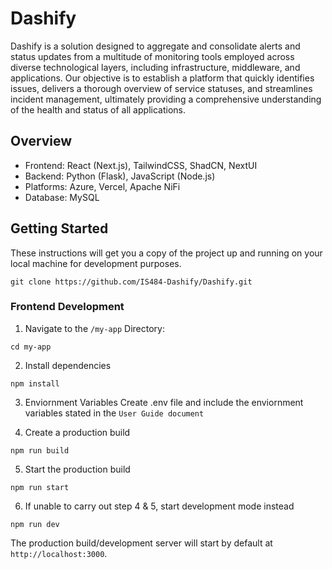 # Dashify
Dashify is a solution designed to aggregate and consolidate alerts and status updates from a multitude of monitoring tools employed across diverse technological layers, including infrastructure, middleware, and applications. Our objective is to establish a platform that quickly identifies issues, delivers a thorough overview of service statuses, and streamlines incident management, ultimately providing a comprehensive understanding of the health and status of all applications.

## Overview
- Frontend: React (Next.js), TailwindCSS, ShadCN, NextUI
- Backend: Python (Flask), JavaScript (Node.js)
- Platforms: Azure, Vercel, Apache NiFi 
- Database: MySQL
## Getting Started
These instructions will get you a copy of the project up and running on your local machine for development purposes.
```
git clone https://github.com/IS484-Dashify/Dashify.git
```
### Frontend Development
1. Navigate to the `/my-app` Directory:
```
cd my-app
```
2. Install dependencies
```
npm install
```
3. Enviornment Variables
Create .env file and include the enviornment variables stated in the `User Guide document`

4. Create a production build
```
npm run build
```
5. Start the production build
```
npm run start
```
6. If unable to carry out step 4 & 5, start development mode instead
```
npm run dev
```

The production build/development server will start by default at `http://localhost:3000`.